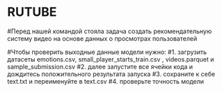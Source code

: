 # RUTUBE

#Перед нашей командой стояла задача создать рекомендательную систему видео на основе данных о просмотрах пользователей

#Чтобы проверить выходные данные модели нужно:
#1. загрузить датасеты emotions.csv, small_player_starts_train.csv , videos.parquet и sample_submission.csv
#2. далее запустите все ячейки кода и дождитесь положительного результата запуска
#3. сохраните к себе text.txt и переименуйте в text.csv
#4. проверьте точность модели
